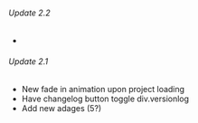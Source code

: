 ###### Update 2.2
- 

###### Update 2.1
- New fade in animation upon project loading
- Have changelog button toggle div.versionlog
- Add new adages (5?)
